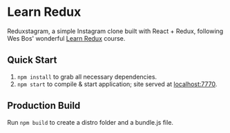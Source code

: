# Learn Redux

Reduxstagram, a simple Instagram clone built with React + Redux, following Wes Bos' wonderful [Learn Redux](https://learnredux.com/) course.

## Quick Start

1. `npm install` to grab all necessary dependencies.
2. `npm start` to compile & start application; site served at <localhost:7770>.

## Production Build

Run `npm build` to create a distro folder and a bundle.js file.
